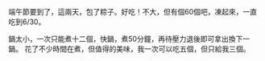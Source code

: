 端午節要到了，這兩天，包了粽子。好吃！不大，但有個60個吧，凍起來，一直吃到6/30。

鍋太小，一次只能煮十二個，快鍋，煮50分鐘，再待壓力退後即可拿出換下一鍋。 花了不少時間在煮，但值得的美味，我一次可以吃五個，但只給我三個。

